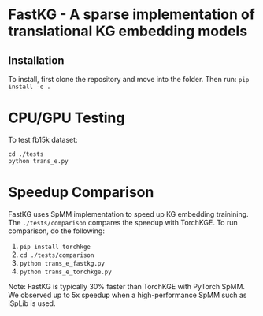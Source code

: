 # FastKG - A sparse implementation of translational KG embedding models

## Installation
    
To install, first clone the repository and move into the folder. Then run: `pip install -e .`

# CPU/GPU Testing
To test fb15k dataset:

    cd ./tests
    python trans_e.py

# Speedup Comparison
FastKG uses SpMM implementation to speed up KG embedding trainining. The `./tests/comparison` compares the speedup with TorchKGE. To run comparison, do the following:

1. `pip install torchkge`
2. `cd ./tests/comparison`
3. `python trans_e_fastkg.py`
4. `python trans_e_torchkge.py`

Note: FastKG is typically 30% faster than TorchKGE with PyTorch SpMM. We observed up to 5x speedup when a high-performance SpMM such as iSpLib is used.